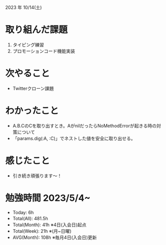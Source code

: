 2023 年 10/14(土)

# 取り組んだ課題

1. タイピング練習
6. プロモーションコード機能実装

# 次やること

* Twitterクローン課題

# わかったこと

* A.B.CのCを取り出すとき。AがnilだったらNoMethodErrorが起きる時の対策について
* 「params.dig(:A, :C)」でネストした値を安全に取り出せる。

# 感じたこと

* 引き続き頑張ります〜！

# 勉強時間 2023/5/4~

* Today: 6h
* Total(All): 481.5h　
* Total(Month): 41h ※4日(入会日)起点
* Total(Week): 21h ※(月~日曜)
* AVG(Month): 108h ※毎月4日(入会日)更新
